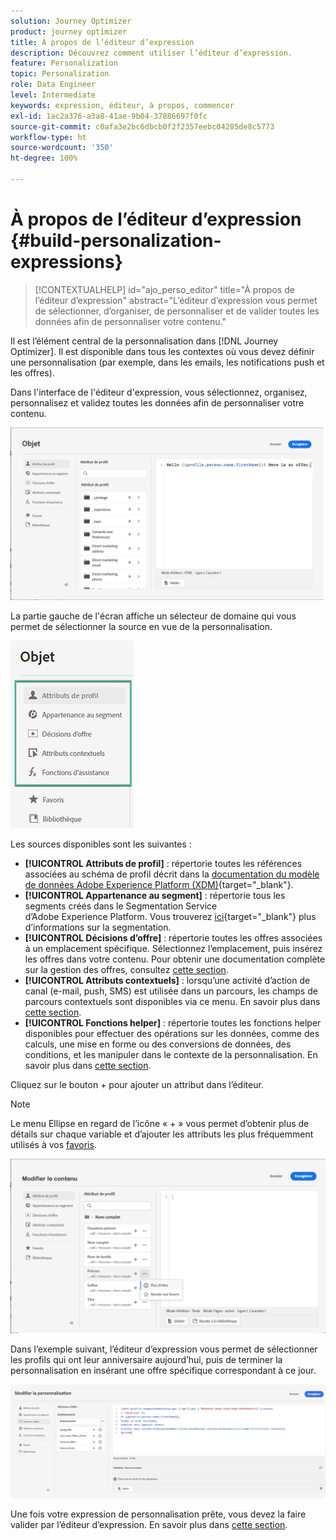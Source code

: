 ```yaml
---
solution: Journey Optimizer
product: journey optimizer
title: À propos de l’éditeur d’expression
description: Découvrez comment utiliser l’éditeur d’expression.
feature: Personalization
topic: Personalization
role: Data Engineer
level: Intermediate
keywords: expression, éditeur, à propos, commencer
exl-id: 1ac2a376-a3a8-41ae-9b04-37886697f0fc
source-git-commit: c0afa3e2bc6dbcb0f2f2357eebc04285de8c5773
workflow-type: ht
source-wordcount: '350'
ht-degree: 100%

---
```


# À propos de l’éditeur d’expression {#build-personalization-expressions}

>[!CONTEXTUALHELP]
>id="ajo_perso_editor"
>title="À propos de l’éditeur d’expression"
>abstract="L’éditeur d’expression vous permet de sélectionner, d’organiser, de personnaliser et de valider toutes les données afin de personnaliser votre contenu."

Il est lʼélément central de la personnalisation dans [!DNL Journey Optimizer]. Il est disponible dans tous les contextes où vous devez définir une personnalisation (par exemple, dans les emails, les notifications push et les offres).

Dans l&#39;interface de l&#39;éditeur d&#39;expression, vous sélectionnez, organisez, personnalisez et validez toutes les données afin de personnaliser votre contenu.

![](assets/perso_ee1.png)

La partie gauche de l&#39;écran affiche un sélecteur de domaine qui vous permet de sélectionner la source en vue de la personnalisation.

![](assets/perso_ee3.png)

Les sources disponibles sont les suivantes :

* **[!UICONTROL Attributs de profil]** : répertorie toutes les références associées au schéma de profil décrit dans la [documentation du modèle de données Adobe Experience Platform (XDM)](https://experienceleague.adobe.com/docs/experience-platform/xdm/home.html?lang=fr){target="_blank"}.
* **[!UICONTROL Appartenance au segment]** : répertorie tous les segments créés dans le Segmentation Service d’Adobe Experience Platform. Vous trouverez [ici](https://experienceleague.adobe.com/docs/experience-platform/segmentation/home.html?lang=fr){target="_blank"} plus d’informations sur la segmentation.
* **[!UICONTROL Décisions d’offre]** : répertorie toutes les offres associées à un emplacement spécifique. Sélectionnez l’emplacement, puis insérez les offres dans votre contenu. Pour obtenir une documentation complète sur la gestion des offres, consultez [cette section](../email/add-offers-email.md).
* **[!UICONTROL Attributs contextuels]** : lorsqu’une activité d’action de canal (e-mail, push, SMS) est utilisée dans un parcours, les champs de parcours contextuels sont disponibles via ce menu. En savoir plus dans [cette section](personalization-use-case.md).
* **[!UICONTROL Fonctions helper]** : répertorie toutes les fonctions helper disponibles pour effectuer des opérations sur les données, comme des calculs, une mise en forme ou des conversions de données, des conditions, et les manipuler dans le contexte de la personnalisation. En savoir plus dans [cette section](functions/functions.md).

Cliquez sur le bouton + pour ajouter un attribut dans lʼéditeur.

>[!NOTE]
>
>Le menu Ellipse en regard de l’icône « + » vous permet d’obtenir plus de détails sur chaque variable et d’ajouter les attributs les plus fréquemment utilisés à vos [favoris](personalization-favorites.md).

![](assets/attribute-details.png)

Dans lʼexemple suivant, lʼéditeur dʼexpression vous permet de sélectionner les profils qui ont leur anniversaire aujourdʼhui, puis de terminer la personnalisation en insérant une offre spécifique correspondant à ce jour.

![](assets/perso_ee2.png)

Une fois votre expression de personnalisation prête, vous devez la faire valider par l’éditeur d’expression. En savoir plus dans [cette section](personalization-validation.md).

